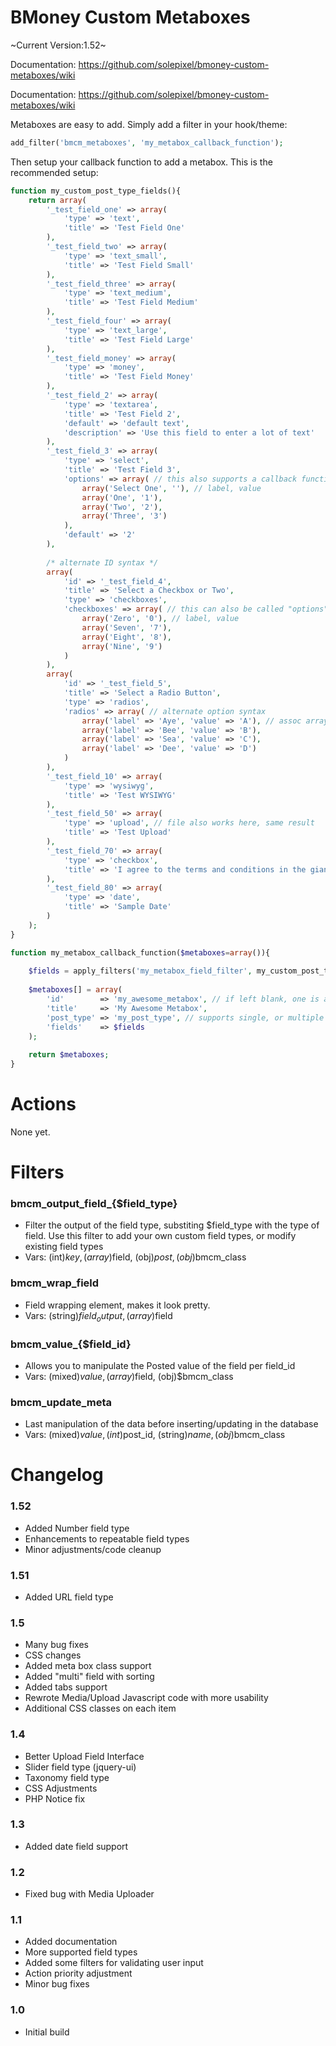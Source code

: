 BMoney Custom Metaboxes
=================

~Current Version:1.52~

Documentation: <https://github.com/solepixel/bmoney-custom-metaboxes/wiki>

Documentation: <https://github.com/solepixel/bmoney-custom-metaboxes/wiki>

Metaboxes are easy to add. Simply add a filter in your hook/theme:
```php
add_filter('bmcm_metaboxes', 'my_metabox_callback_function');
```

Then setup your callback function to add a metabox. This is the recommended setup:
```php
function my_custom_post_type_fields(){
	return array(
		'_test_field_one' => array(
			'type' => 'text',
			'title' => 'Test Field One'
		),
		'_test_field_two' => array(
			'type' => 'text_small',
			'title' => 'Test Field Small'
		),
		'_test_field_three' => array(
			'type' => 'text_medium',
			'title' => 'Test Field Medium'
		),
		'_test_field_four' => array(
			'type' => 'text_large',
			'title' => 'Test Field Large'
		),
		'_test_field_money' => array(
			'type' => 'money',
			'title' => 'Test Field Money'
		),
		'_test_field_2' => array(
			'type' => 'textarea',
			'title' => 'Test Field 2',
			'default' => 'default text',
			'description' => 'Use this field to enter a lot of text'
		),
		'_test_field_3' => array(
			'type' => 'select',
			'title' => 'Test Field 3',
			'options' => array( // this also supports a callback function, just pass in the function name as string
				array('Select One', ''), // label, value
				array('One', '1'),
				array('Two', '2'),
				array('Three', '3')
			),
			'default' => '2'
		),
		
		/* alternate ID syntax */
		array(
			'id' => '_test_field_4',
			'title' => 'Select a Checkbox or Two',
			'type' => 'checkboxes',
			'checkboxes' => array( // this can also be called "options"
				array('Zero', '0'), // label, value
				array('Seven', '7'),
				array('Eight', '8'),
				array('Nine', '9')
			)
		),
		array(
			'id' => '_test_field_5',
			'title' => 'Select a Radio Button',
			'type' => 'radios',
			'radios' => array( // alternate option syntax
				array('label' => 'Aye', 'value' => 'A'), // assoc array of lable/value
				array('label' => 'Bee', 'value' => 'B'),
				array('label' => 'Sea', 'value' => 'C'),
				array('label' => 'Dee', 'value' => 'D')
			)
		),
		'_test_field_10' => array(
			'type' => 'wysiwyg',
			'title' => 'Test WYSIWYG'
		),
		'_test_field_50' => array(
			'type' => 'upload', // file also works here, same result
			'title' => 'Test Upload'
		),
		'_test_field_70' => array(
			'type' => 'checkbox',
			'title' => 'I agree to the terms and conditions in the giant text box above that there is no way I actually read.'
		),
		'_test_field_80' => array(
			'type' => 'date',
			'title' => 'Sample Date'
		)
	);
}

function my_metabox_callback_function($metaboxes=array()){
	
	$fields = apply_filters('my_metabox_field_filter', my_custom_post_type_fields());
	
	$metaboxes[] = array(
		'id'		=> 'my_awesome_metabox', // if left blank, one is auto-generated
		'title'		=> 'My Awesome Metabox',
		'post_type' => 'my_post_type', // supports single, or multiple post types, defaults to "post"
		'fields' 	=> $fields
	);
	
	return $metaboxes;
}
```


Actions
===========

None yet.

Filters
===========

### bmcm_output_field_{$field_type}
* Filter the output of the field type, substiting $field_type with the type of field. Use this filter to add your own custom field types, or modify existing field types
* Vars: (int)$key, (array)$field, (obj)$post, (obj)$bmcm_class

### bmcm_wrap_field
* Field wrapping element, makes it look pretty.
* Vars: (string)$field_output, (array)$field

### bmcm_value_{$field_id}
* Allows you to manipulate the Posted value of the field per field_id
* Vars: (mixed)$value, (array)$field, (obj)$bmcm_class

### bmcm_update_meta
* Last manipulation of the data before inserting/updating in the database
* Vars: (mixed)$value, (int)$post_id, (string)$name, (obj)$bmcm_class


Changelog
===========
### 1.52
* Added Number field type
* Enhancements to repeatable field types
* Minor adjustments/code cleanup

### 1.51
* Added URL field type

### 1.5
* Many bug fixes
* CSS changes
* Added meta box class support
* Added "multi" field with sorting
* Added tabs support
* Rewrote Media/Upload Javascript code with more usability
* Additional CSS classes on each item

### 1.4
* Better Upload Field Interface
* Slider field type (jquery-ui)
* Taxonomy field type
* CSS Adjustments
* PHP Notice fix

### 1.3
* Added date field support

### 1.2
* Fixed bug with Media Uploader

### 1.1
* Added documentation
* More supported field types
* Added some filters for validating user input
* Action priority adjustment
* Minor bug fixes

### 1.0
* Initial build
